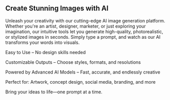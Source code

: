 ## Create Stunning Images with AI
Unleash your creativity with our cutting-edge AI image generation platform. Whether you're an artist, designer, marketer, or just exploring your imagination, our intuitive tools let you generate high-quality, photorealistic, or stylized images in seconds. Simply type a prompt, and watch as our AI transforms your words into visuals.

Easy to Use – No design skills needed

Customizable Outputs – Choose styles, formats, and resolutions

Powered by Advanced AI Models – Fast, accurate, and endlessly creative

Perfect for: Artwork, concept design, social media, branding, and more

Bring your ideas to life—one prompt at a time.
